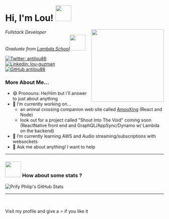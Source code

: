 <h1> Hi, I'm Lou! <img src="https://media.giphy.com/media/6NIC5qDsDC5uE/giphy.gif" width="50"></h1>
<img align='right' src="https://media.giphy.com/media/d9IfL7seBexHLct75B/giphy.gif" width="230">
<p><em>Fullstack Developer <br/>Graduate from <a href="https://lambdaschool.com/">Lambda School</a><img src="https://media.giphy.com/media/fYSnHlufseco8Fh93Z/giphy.gif" width="50"/></em></p>

[![Twitter: antilou86](https://img.shields.io/twitter/follow/antilou86?style=social)](https://twitter.com/antilou86) <br/>
[![Linkedin: lou-guzman](https://img.shields.io/badge/-louGuzman-blue?style=flat-square&logo=Linkedin&logoColor=white&link=https://www.linkedin.com/in/lou-guzman/)](https://www.linkedin.com/in/lou-guzman/) <br/>
[![GitHub antilou86](https://img.shields.io/github/followers/antilou86?label=follow&style=social)](https://github.com/antilou86) <br/>

### More About Me...
+ 😄 Pronouns: He/Him but i'll answer to just about anything
+ 🔭 I’m currently working on... 
  - an animal crossing companion web site called <a href="https://master.d3u1c7xm8qrvaq.amplifyapp.com/">AmooXing</a> (React and Node)
  - look out for a project called "Shout Into The Void" coming soon (ReactNative front end and GraphQL/AppSync/Dynamo w/ Lambda on the backend)
+ 🌱 I’m currently learning AWS and Audio streaming/subscriptions with websockets
+ 💬 Ask me about anything! I want to help

*****
### <img src="https://media.giphy.com/media/VgCDAzcKvsR6OM0uWg/giphy.gif" width="50"> How about some stats ?
![Prify Philip's GitHub Stats](https://github-readme-stats.vercel.app/api?username=antilou86&hide=["stars"]&show_icons=true)
*****
<br/>
<p>Visit my profile and give a ⭐️ if you like it</p> 
